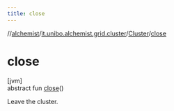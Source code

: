 ```yaml
---
title: close
---
```

//[alchemist](../../../index.html)/[it.unibo.alchemist.grid.cluster](../index.html)/[Cluster](index.html)/[close](close.html)



# close



[jvm]\
abstract fun [close](close.html)()



Leave the cluster.




